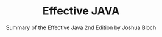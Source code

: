 ---
title: Effective JAVA
subtitle: Summary of the Effective Java 2nd Edition by Joshua Bloch
image: "../imgs/EffectiveJAVA.jpg"
fallbackImage: "../imgs/EffectiveJAVA.jpg"
link: https://github.com/HugoMatilla/Effective-JAVA-Summary
buttonTitle: VISIT SUMMARY
priority: 8
badges: [summary]
categories: [open, book]
---  